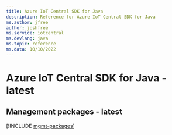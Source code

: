 ```yaml
---
title: Azure IoT Central SDK for Java
description: Reference for Azure IoT Central SDK for Java
ms.author: jfree
author: joshfree
ms.service: iotcentral
ms.devlang: java
ms.topic: reference
ms.data: 10/10/2022
---
```

# Azure IoT Central SDK for Java - latest

## Management packages - latest
[!INCLUDE [mgmt-packages](iot-central-mgmt-index.md)]